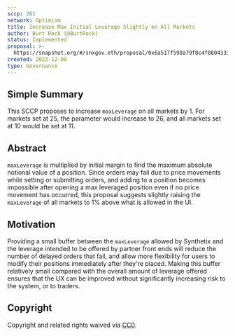 ```yaml
---
sccp: 261
network: Optimism
title: Increase Max Initial Leverage Slightly on All Markets
author: Burt Rock (@BurtRock)
status: Implemented
proposal: >-
  https://snapshot.org/#/snxgov.eth/proposal/0x6a517f598a79f8c4f0804333ba39f3c156680608ffa2cd04e22cf09ea40c5d69
created: 2022-12-08
type: Governance
---
```


## Simple Summary

<!--"If you can't explain it simply, you don't understand it well enough." Provide a simplified and layman-accessible explanation of the SCCP.-->

This SCCP proposes to increase `maxLeverage` on all markets by 1. For markets set at 25, the parameter would increase to 26, and all markets set at 10 would be set at 11.

## Abstract

<!--A short (~200 word) description of the variable change proposed.-->

`maxLeverage` is multiplied by initial margin to find the maximum absolute notional value of a position. Since orders may fail due to price movements while setting or submitting orders, and adding to a position becomes impossible after opening a max leveraged position even if no price movement has occurred, this proposal suggests slightly raising the `maxLeverage` of all markets to 1% above what is allowed in the UI. 

## Motivation

<!--The motivation is critical for SCCPs that want to update variables within Synthetix. It should clearly explain why the existing variable is not incentive aligned. SCCP submissions without sufficient motivation may be rejected outright.-->

Providing a small buffer between the `maxLeverage` allowed by Synthetix and the leverage intended to be offered by partner front ends will reduce the number of delayed orders that fail, and allow more flexibility for users to modify their positions immediately after they're placed. Making this buffer relatively small compared with the overall amount of leverage offered ensures that the UX can be improved without significantly increasing risk to the system, or to traders.

## Copyright

Copyright and related rights waived via [CC0](https://creativecommons.org/publicdomain/zero/1.0/).
